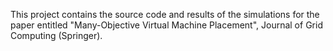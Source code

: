 This project contains the source code and results of the simulations for the paper entitled "Many-Objective Virtual Machine Placement", Journal of Grid Computing (Springer).
